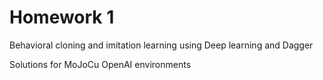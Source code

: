 # Homework 1

Behavioral cloning and imitation learning using Deep  learning and Dagger

Solutions for MoJoCu OpenAI environments

